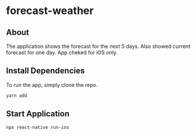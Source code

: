 # forecast-weather

## About

 The application shows the forecast for the next 5 days. Also showed current forecast for one day.
 App cheked for iOS only.

## Install Dependencies

To run the app, simply clone the repo.

```bash
yarn add
```
## Start Application 

```bash
npx react-native run-ios
```
